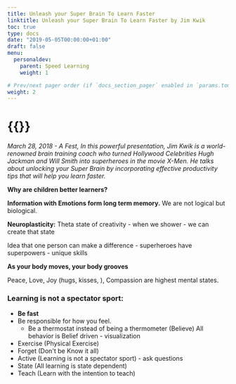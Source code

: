 ```yaml
---
title: Unleash your Super Brain To Learn Faster
linktitle: Unleash your Super Brain To Learn Faster by Jim Kwik
toc: true
type: docs
date: "2019-05-05T00:00:00+01:00"
draft: false
menu:
  personaldev:
    parent: Speed Learning
    weight: 1

# Prev/next pager order (if `docs_section_pager` enabled in `params.toml`)
weight: 2
---
```


# {{<youtube uT_GcOGEFsk>}} 

*March 28, 2018 - A Fest, In this powerful presentation, Jim Kwik is a world-renowned brain training coach who turned Hollywood Celebrities Hugh Jackman and Will Smith into superheroes in the movie X-Men. He talks about unlocking your Super Brain by incorporating effective productivity tips that will help you learn faster.*

**Why are children better learners?**

**Information with Emotions form long term memory.**
We are not logical but biological.

 **Neuroplasticity:** Theta state of creativity - when we shower - we can create that state

Idea that one person can make a difference - superheroes have superpowers - unique skills 

**As your body moves, your body grooves**

Peace, Love, Joy (hugs, kisses, ), Compassion are highest mental states.

### Learning is not a spectator sport:

* **Be fast**
* Be responsible for how you feel.
    * Be a thermostat instead of being a thermometer (Believe) All behavior is Belief driven - visualization
* Exercise (Physical Exercise)
* Forget (Don't be Know it all)
* Active (Learning is not a spectator sport) - ask questions
* State (All learning is state dependent)
* Teach (Learn with the intention to teach)
